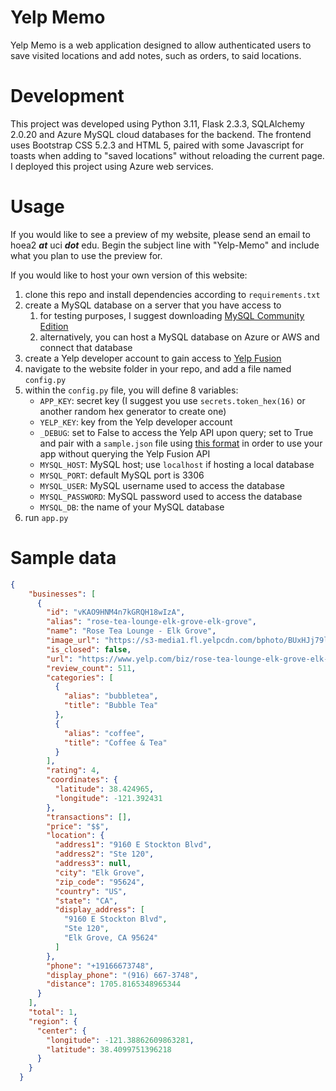 # Yelp Memo

Yelp Memo is a web application designed to allow authenticated
users to save visited locations and add notes, such as orders,
to said locations.

# Development

This project was developed using Python 3.11, Flask 2.3.3, SQLAlchemy 2.0.20 and Azure MySQL cloud databases for the backend. The frontend uses Bootstrap CSS 5.2.3 and HTML 5, paired with some Javascript for toasts when adding to "saved locations" without reloading the current page. I deployed this project using Azure web services.

# Usage

If you would like to see a preview of my website, please send an email to hoea2 ***at*** uci ***dot*** edu. Begin the subject line with "Yelp-Memo"
and include what you plan to use the preview for.

If you would like to host your own version of this website:

1. clone this repo and install dependencies according to `requirements.txt`
2. create a MySQL database on a server that you have access to
    1. for testing purposes, I suggest downloading [MySQL Community Edition](https://dev.mysql.com/downloads/ "MySQL CE")
    2. alternatively, you can host a MySQL database on Azure or AWS and connect that database
3. create a Yelp developer account to gain access to [Yelp Fusion](https://fusion.yelp.com/ "Yelp Fusion API")
4. navigate to the website folder in your repo, and add a file named `config.py`
5. within the `config.py` file, you will define 8 variables:
    - `APP_KEY`: secret key (I suggest you use `secrets.token_hex(16)` or 
    another random hex generator to create one)
    - `YELP_KEY`: key from the Yelp developer account
    - `_DEBUG`: set to False to access the Yelp API upon query;
    set to True and pair with a `sample.json` file using [this format](#sample-data "Goto sample data") in order to use your app without querying the Yelp Fusion API
    - `MYSQL_HOST`: MySQL host; use `localhost` if hosting a local database
    - `MYSQL_PORT`: default MySQL port is 3306
    - `MYSQL_USER`: MySQL username used to access the database
    - `MYSQL_PASSWORD`: MySQL password used to access the database
    - `MYSQL_DB`: the name of your MySQL database
6. run `app.py`

# Sample data
```json
{
    "businesses": [
      {
        "id": "vKAO9HNM4n7kGRQH18wIzA",
        "alias": "rose-tea-lounge-elk-grove-elk-grove",
        "name": "Rose Tea Lounge - Elk Grove",
        "image_url": "https://s3-media1.fl.yelpcdn.com/bphoto/BUxHJj79lypELpxR39g0AA/o.jpg",
        "is_closed": false,
        "url": "https://www.yelp.com/biz/rose-tea-lounge-elk-grove-elk-grove?adjust_creative=V7Cfj6d_UZ6KTTge9o5Q-g&utm_campaign=yelp_api_v3&utm_medium=api_v3_business_search&utm_source=V7Cfj6d_UZ6KTTge9o5Q-g",
        "review_count": 511,
        "categories": [
          {
            "alias": "bubbletea",
            "title": "Bubble Tea"
          },
          {
            "alias": "coffee",
            "title": "Coffee & Tea"
          }
        ],
        "rating": 4,
        "coordinates": {
          "latitude": 38.424965,
          "longitude": -121.392431
        },
        "transactions": [],
        "price": "$$",
        "location": {
          "address1": "9160 E Stockton Blvd",
          "address2": "Ste 120",
          "address3": null,
          "city": "Elk Grove",
          "zip_code": "95624",
          "country": "US",
          "state": "CA",
          "display_address": [
            "9160 E Stockton Blvd",
            "Ste 120",
            "Elk Grove, CA 95624"
          ]
        },
        "phone": "+19166673748",
        "display_phone": "(916) 667-3748",
        "distance": 1705.8165348965344
      }
    ],
    "total": 1,
    "region": {
      "center": {
        "longitude": -121.38862609863281,
        "latitude": 38.4099751396218
      }
    }
  }
```